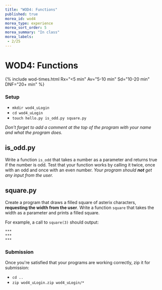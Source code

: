 ```yaml
---
title: "WOD4: Functions"
published: true
morea_id: wod4
morea_type: experience
morea_sort_order: 5
morea_summary: "In class"
morea_labels:
 - 2/25
---
```

# WOD4: Functions


{% include wod-times.html Rx="<5 min" Av="5-10 min" Sd="10-20 min" DNF="20+ min" %}

### Setup

  * `mkdir wod4_uLogin`
  * `cd wod4_uLogin`
  * `touch hello.py is_odd.py square.py`

*Don't forget to add a comment at the top of the program with your name and what the program does.*

## is_odd.py

Write a function `is_odd` that takes a number as a parameter and returns true if the number is odd. Test that your function works by calling it twice, once with an odd and once with an even number. *Your program should **not** get any input from the user.*

## square.py

Create a program that draws a filled square of asterix characters, **requesting the width from the user**. Write a function `square` that takes the width as a parameter and prints a filled square.

For example, a call to `square(3)` should output:

    ***
    ***
    ***

### Submission

Once you're satisfied that your programs are working correctly, zip it for submission:

  * `cd ..`
  * `zip wod4_uLogin.zip wod4_uLogin/*`


<!-- Started @ 11:31 -->